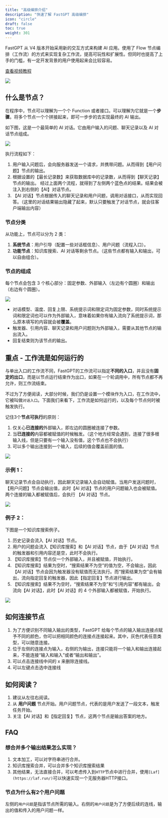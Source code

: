 ```yaml
---
title: "高级编排介绍"
description: "快速了解 FastGPT 高级编排"
icon: "circle"
draft: false
toc: true
weight: 301
---
```


FastGPT 从 V4 版本开始采用新的交互方式来构建 AI 应用。使用了 Flow 节点编排（工作流）的方式来实现复杂工作流，提高可玩性和扩展性。但同时也提高了上手的门槛，有一定开发背景的用户使用起来会比较容易。

[查看视频教程](https://www.bilibili.com/video/BV1aB4y1Z7Hy/?spm_id_from=333.999.list.card_archive.click&vd_source=903c2b09b7412037c2eddc6a8fb9828b)

![](/imgs/flow-intro1.png)

## 什么是节点？

在程序中，节点可以理解为一个个 Function 或者接口。可以理解为它就是一个**步骤**。将多个节点一个个拼接起来，即可一步步的去实现最终的 AI 输出。

如下图，这是一个最简单的 AI 对话。它由用户输入的问题、聊天记录以及 AI 对话节点组成。

![](/imgs/flow-intro2.png)

执行流程如下：

1. 用户输入问题后，会向服务器发送一个请求，并携带问题。从而得到【用户问题】节点的输出。
2. 根据设置的【最长记录数】来获取数据库中的记录数，从而得到【聊天记录】节点的输出。
   经过上面两个流程，就得到了左侧两个蓝色点的结果。结果会被注入到右侧的【AI】对话节点。
3. 【AI 对话】节点根据传入的聊天记录和用户问题，调用对话接口，从而实现回答。（这里的对话结果输出隐藏了起来，默认只要触发了对话节点，就会往客户端输出内容）

### 节点分类

从功能上，节点可以分为 2 类：

1. **系统节点**：用户引导（配置一些对话框信息）、用户问题（流程入口）。
2. **功能节点**：知识库搜索、AI 对话等剩余节点。（这些节点都有输入和输出，可以自由组合）。

### 节点的组成

每个节点会包含 3 个核心部分：固定参数、外部输入（左边有个圆圈）和输出（右边有个圆圈）。

   ![](/imgs/flow-intro3.png)
   
   - 对话模型、温度、回复上限、系统提示词和限定词为固定参数，同时系统提示词和限定词也可以作为外部输入，意味着如果你有输入流向了系统提示词，那么原本填写的内容就会被**覆盖**。
   - 触发器、引用内容、聊天记录和用户问题则为外部输入，需要从其他节点的输出流入。
   - 回复结束则为该节点的输出。

## 重点 - 工作流是如何运行的

与单出入口的工作流不同，FastGPT的工作流可以指定**不同的入口**，并且没有**固定的出口**，而是以节点运行结束作为出口，如果在一个轮调用中，所有节点都不再允许，则工作流结束。

不过为了方便阅读，大部分时候，我们仍是设置一个模块作为入口，在工作流中，它被叫做`对话入口`。下面我们来看下，工作流是如何运行的，以及每个节点何时被触发执行。

记住3个**节点可执行**的原则：

1. 仅关心**已连接的**外部输入，即左边的圆圈被连接了参数。
2. 当**已连接的**内容都被赋值的时候触发。（这个地方经常会遇到，连接了很多根输入线，但是只要有一个输入没有值，这个节点也不会执行）
3. 可以多个输出连接到一个输入，后续的值会覆盖前面的值。

![](/imgs/workflow_process.png)

### 示例 1：

聊天记录节点会自动执行，因此聊天记录输入会自动赋值。当用户发送问题时，【用户问题】节点会输出值，此时【AI 对话】节点的用户问题输入也会被赋值。两个连接的输入都被赋值后，会执行 【AI 对话】节点。

![](/imgs/flow-intro1.png)

### 例子 2：

下图是一个知识库搜索例子。

1. 历史记录会流入【AI 对话】节点。
2. 用户的问题会流入【知识库搜索】和【AI 对话】节点，由于【AI 对话】节点的触发器和引用内容还是空，此时不会执行。
3. 【知识库搜索】节点仅一个外部输入，并且被赋值，开始执行。
4. 【知识库搜索】结果为空时，“搜索结果不为空”的值为空，不会输出，因此【AI 对话】节点会因为触发器没有赋值而无法执行。而“搜索结果为空”会有输出，流向指定回复的触发器，因此【指定回复】节点进行输出。
5. 【知识库搜索】结果不为空时，“搜索结果不为空”和“引用内容”都有输出，会流向【AI 对话】，此时【AI 对话】的 4 个外部输入都被赋值，开始执行。

![](/imgs/flow-intro4.png)

## 如何连接节点

1. 为了方便识别不同输入输出的类型，FastGPT 给每个节点的输入输出连接点赋予不同的颜色，你可以把相同颜色的连接点连接起来。其中，灰色代表任意类型，可以随意连接。
2. 位于左侧的连接点为输入，右侧的为输出，连接只能将一个输入和输出连接起来，不能连接“输入和输入”或者“输出和输出”。
3. 可以点击连接线中间的 x 来删除连接线。
4. 可以左键点击选中连接线

## 如何阅读？

1. 建议从左往右阅读。
2. 从 **用户问题** 节点开始。用户问题节点，代表的是用户发送了一段文本，触发任务开始。
3. 关注【AI 对话】和【指定回复】节点，这两个节点是输出答案的地方。

## FAQ

### 想合并多个输出结果怎么实现？

1. 文本加工，可以对字符串进行合并。
2. 知识库搜索合并，可以合并多个知识库搜索结果
3. 其他结果，无法直接合并，可以考虑传入到`HTTP`节点中进行合并，使用`[Laf](https://laf.run/)`可以快速实现一个无服务器HTTP接口。

### 节点为什么有2个用户问题

左侧的`用户问题`是指该节点所需的输入。右侧的`用户问题`是为了方便后续的连线，输出的值和传入的用户问题一样。

